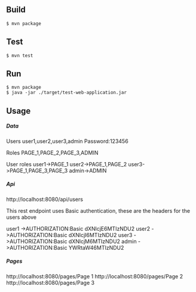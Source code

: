 ## Build

```
$ mvn package
```

## Test

```
$ mvn test
```

## Run

```
$ mvn package
$ java -jar ./target/test-web-application.jar
```

## Usage

##### Data

Users
user1,user2,user3,admin
Password:123456

Roles
PAGE_1,PAGE_2,PAGE_3,ADMIN

User roles
user1->PAGE_1
user2->PAGE_1,PAGE_2
user3->PAGE_1,PAGE_3,PAGE_3
admin->ADMIN


##### Api

http://localhost:8080/api/users

This rest endpoint uses Basic authentication, these are the headers for the users above

user1 ->AUTHORIZATION:Basic dXNlcjE6MTIzNDU2
user2 ->AUTHORIZATION:Basic dXNlcjI6MTIzNDU2
user3 ->AUTHORIZATION:Basic dXNlcjM6MTIzNDU2
admin ->AUTHORIZATION:Basic YWRtaW46MTIzNDU2


##### Pages
http://localhost:8080/pages/Page 1
http://localhost:8080/pages/Page 2
http://localhost:8080/pages/Page 3
